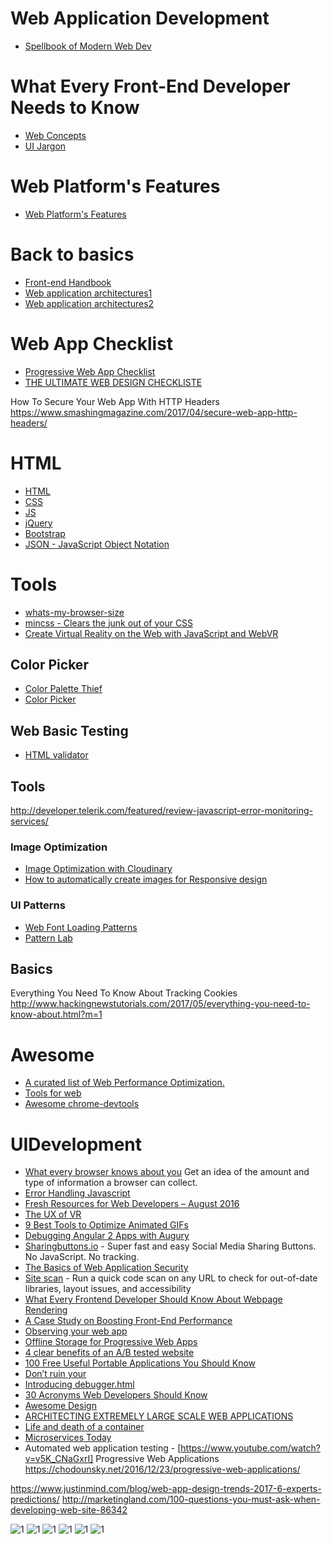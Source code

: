 # Web Application Development

* [Spellbook of Modern Web Dev](https://github.com/dexteryy/spellbook-of-modern-webdev)


# What Every Front-End Developer Needs to Know
* [Web Concepts](https://github.com/ramyrams/WebAppDevelopment/blob/master/WebBasicConcepts.md)
* [UI Jargon](http://jargon.js.org/)

# Web Platform's Features
* [Web Platform's Features](https://paulirish.github.io/web-feature-availability/)

# Back to basics
* [Front-end Handbook](https://www.gitbook.com/book/frontendmasters/front-end-handbook/details)
* [Web application architectures1](http://blog.octo.com/en/new-web-application-architectures-and-impacts-for-enterprises-1/)
* [Web application architectures2](http://blog.octo.com/en/new-web-application-architectures-and-impacts-for-enterprises-2/)

# Web App Checklist
* [Progressive Web App Checklist](https://developers.google.com/web/progressive-web-apps/checklist)
* [THE ULTIMATE WEB DESIGN CHECKLISTE](https://www.beewits.com/the-ultimate-web-design-checklist-things-to-do-when-launching-a-website/)



How To Secure Your Web App With HTTP Headers
https://www.smashingmagazine.com/2017/04/secure-web-app-http-headers/



# HTML
* [HTML](https://github.com/ramyrams/WebAppDevelopment/blob/master/html.md)
* [CSS](https://github.com/ramyrams/WebAppDevelopment/blob/master/css.md)
* [JS](https://github.com/ramyrams/WebAppDevelopment/blob/master/javascript/javascript.md)
* [jQuery](https://github.com/ramyrams/WebAppDevelopment/blob/master/jquery.md)
* [Bootstrap](https://github.com/ramyrams/WebAppDevelopment/blob/master/Bootstrap.md)
* [JSON - JavaScript Object Notation](http://json.com/)


# Tools

* [whats-my-browser-size](http://www.webpagefx.com/tools/whats-my-browser-size/)
* [mincss - Clears the junk out of your CSS](https://www.peterbe.com/plog/mincss)
* [Create Virtual Reality on the Web with JavaScript and WebVR](http://www.hongkiat.com/blog/webvr/)


## Color Picker
* [Color Palette Thief](http://lokeshdhakar.com/projects/color-thief/)
* [Color Picker](https://color.hailpixel.com/)

## Web Basic Testing
* [HTML validator](https://validator.w3.org/)

## Tools
http://developer.telerik.com/featured/review-javascript-error-monitoring-services/

### Image Optimization
* [Image Optimization with Cloudinary](https://davidwalsh.name/image-optimization-cloudinary)
* [How to automatically create images for Responsive design](http://cloudinary.com/blog/how_to_automatically_create_images_for_responsive_design)
 
### UI Patterns
* [Web Font Loading Patterns](https://www.bramstein.com/writing/web-font-loading-patterns.html)
* [Pattern Lab](http://patternlab.io/)

## Basics
Everything You Need To Know About Tracking Cookies
http://www.hackingnewstutorials.com/2017/05/everything-you-need-to-know-about.html?m=1

# Awesome
* [A curated list of Web Performance Optimization.](https://awesomelists.top/#repos/davidsonfellipe/awesome-wpo)
* [Tools for web](https://awesomelists.top/#repos/lvwzhen/tools)
* [Awesome chrome-devtools](https://awesomelists.top/#repos/ChromeDevTools/awesome-chrome-devtools)

# UIDevelopment
* [What every browser knows about you](http://webkay.robinlinus.com/) Get an idea of the amount and type of information a browser can collect.
* [Error Handling Javascript](http://www.sitepoint.com/proper-error-handling-javascript/)
* [Fresh Resources for Web Developers – August 2016](http://www.hongkiat.com/blog/designers-developers-monthly-08-2016/)
* [The UX of VR](http://www.uxofvr.com/)
* [9 Best Tools to Optimize Animated GIFs](http://www.hongkiat.com/blog/tools-to-optimize-animating-gifs/)
* [Debugging Angular 2 Apps with Augury](https://scotch.io/tutorials/debugging-angular-2-apps-with-augury)
* [Sharingbuttons.io](http://sharingbuttons.io) - Super fast and easy Social Media Sharing Buttons. No JavaScript. No tracking.
* [The Basics of Web Application Security](http://martinfowler.com/articles/web-security-basics.html)
* [Site scan](https://developer.microsoft.com/en-us/microsoft-edge/tools/staticscan/) - Run a quick code scan on any URL to check for out-of-date libraries, layout issues, and accessibility
* [What Every Frontend Developer Should Know About Webpage Rendering](http://frontendbabel.info/articles/webpage-rendering-101/)
* [A Case Study on Boosting Front-End Performance](https://css-tricks.com/case-study-boosting-front-end-performance/)
* [Observing your web app](https://ericbidelman.tumblr.com/post/149032341876/observing-your-web-app)
* [Offline Storage for Progressive Web Apps](https://medium.com/dev-channel/offline-storage-for-progressive-web-apps-70d52695513c#.1euqp5h2x)
* [4 clear benefits of an A/B tested website](http://www.webdesignerdepot.com/2016/08/4-clear-benefits-of-an-ab-tested-website/)
* [100 Free Useful Portable Applications You Should Know](http://www.hongkiat.com/blog/70-free-useful-portable-applications-you-should-know/)
* [Don’t ruin your](https://medium.freecodecamp.com/you-need-to-stop-making-these-6-mistakes-with-your-img-s-e242c02d14be#.tulp9wvw6)
* [Introducing debugger.html](https://hacks.mozilla.org/2016/09/introducing-debugger-html/)
* [30 Acronyms Web Developers Should Know](http://www.hongkiat.com/blog/web-dev-acronyms/)
* [Awesome Design](https://github.com/gztchan/awesome-design)
* [ARCHITECTING EXTREMELY LARGE SCALE WEB APPLICATIONS](https://www.linkedin.com/pulse/architecting-extremely-large-scale-web-applications-panduranga)
* [Life and death of a container](https://medium.com/@lherrera/life-and-death-of-a-container-146dfc62f808#.qivi1x8ns)
* [Microservices Today](https://dzone.com/articles/microservices-today)
* Automated web application testing - [https://www.youtube.com/watch?v=v5K_CNaGxrI]
Progressive Web Applications
https://chodounsky.net/2016/12/23/progressive-web-applications/

https://www.justinmind.com/blog/web-app-design-trends-2017-6-experts-predictions/
http://marketingland.com/100-questions-you-must-ask-when-developing-web-site-86342

![1](http://cdn2.hubspot.net/hub/208250/file-2451034899-jpg/Blog_Images/ContinuousTestingBlog1.jpg)
![1](https://developers.google.com/web/fundamentals/performance/critical-rendering-path/images/analysis-dom-css.png)
![1](https://developers.google.com/web/fundamentals/performance/critical-rendering-path/images/waterfall-dom-css-js.png?hl=pl)
![1](https://developers.google.com/web/fundamentals/performance/critical-rendering-path/images/analysis-dom-css-nb-js-async.png?hl=pl)
![1](https://d2v4zi8pl64nxt.cloudfront.net/the-technical-seo-renaissance/580e78a6cafc65.06578482.png)
![1](https://d2v4zi8pl64nxt.cloudfront.net/the-technical-seo-renaissance/580e78a635b054.48955432.png)
